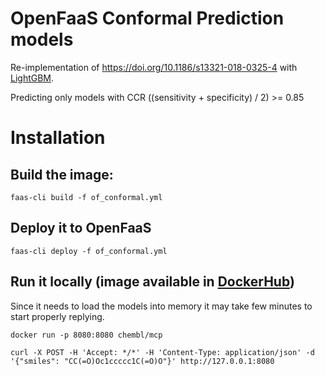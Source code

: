 # OpenFaaS Conformal Prediction models

Re-implementation of https://doi.org/10.1186/s13321-018-0325-4 with [LightGBM](https://lightgbm.readthedocs.io/en/latest/).


Predicting only models with CCR ((sensitivity + specificity) / 2) >= 0.85

# Installation

## Build the image:
```
faas-cli build -f of_conformal.yml
```

## Deploy it to OpenFaaS
```
faas-cli deploy -f of_conformal.yml
```

## Run it locally (image available in [DockerHub](https://hub.docker.com/r/chembl/mcp))

Since it needs to load the models into memory it may take few minutes to start properly replying.

```
docker run -p 8080:8080 chembl/mcp

curl -X POST -H 'Accept: */*' -H 'Content-Type: application/json' -d '{"smiles": "CC(=O)Oc1ccccc1C(=O)O"}' http://127.0.0.1:8080
```

